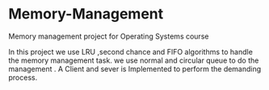 # Memory-Management

Memory management project for Operating Systems course

In this project we use LRU ,second chance and FIFO algorithms to handle the memory management task.
we use normal and circular queue to do the management . A Client and sever is Implemented to perform the demanding process.
